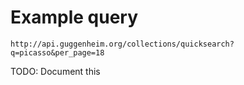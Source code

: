 # Example query

```
http://api.guggenheim.org/collections/quicksearch?q=picasso&per_page=18
```

TODO: Document this
